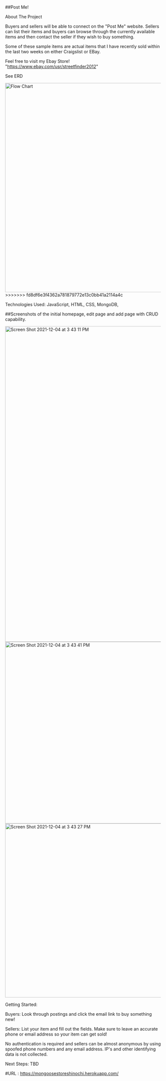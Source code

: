 ##Post Me!

About The Project

Buyers and sellers will be able to connect on the "Post Me" website. Sellers can list their items and buyers can browse through the currently available items and then contact the seller if they wish to buy something. 

Some of these sample items are actual items that I have recently sold within the last two weeks on either Craigslist or EBay.


Feel free to visit my Ebay Store! "https://www.ebay.com/usr/streetfinder2012"



See ERD 

<img width="677" alt="Flow Chart" src="https://user-images.githubusercontent.com/90932673/144905564-86a885f0-048e-4037-8882-49c0830830aa.png">
>>>>>>> fd8df6e3f4362a781879772e13c0bb41a2114a4c


Technologies Used: JavaScript, HTML, CSS, MongoDB, 


##Screenshots of the initial homepage, edit page and add page with CRUD capability.

<img width="1021" alt="Screen Shot 2021-12-04 at 3 43 11 PM" src="https://user-images.githubusercontent.com/90932673/144724070-098150d1-e101-48d6-8218-aa21b648b7db.png">
<img width="588" alt="Screen Shot 2021-12-04 at 3 43 41 PM" src="https://user-images.githubusercontent.com/90932673/144724071-e97caaa3-b084-40dc-9c6d-3e0fa626c091.png">
<img width="563" alt="Screen Shot 2021-12-04 at 3 43 27 PM" src="https://user-images.githubusercontent.com/90932673/144724072-9967a026-9c70-476f-b1f7-fb8845de227a.png">


Getting Started: 

Buyers: Look through postings and click the email link to buy something new!

Sellers: List your item and fill out the fields. Make sure to leave an accurate phone or email address so your item can get sold!

No authentication is required and sellers can be almost anonymous by using spoofed phone numbers and any email address. IP's and other identifying data is not collected.


Next Steps: TBD






#URL : https://mongoosestoreshinochi.herokuapp.com/
